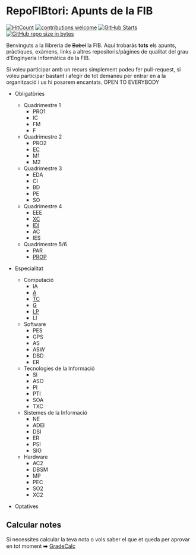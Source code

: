 # RepoFIBtori: Apunts de la FIB
[![HitCount](http://hits.dwyl.io/RepoFIBtori/RepoFIBtori.svg)](http://hits.dwyl.io/RepoFIBtori/RepoFIBtori) [![contributions welcome](https://img.shields.io/badge/contributions-welcome-brightgreen.svg?style=flat)](https://github.com/RepoFIBtori/RepoFIBtori) [![GitHub Starts](https://img.shields.io/github/stars/RepoFIBtori/RepoFIBtori.svg?style=social&label=Star&maxAge=2592000)](https://github.com/RepoFIBtori/RepoFIBtori/stargazers) [![GitHub repo size in bytes](https://img.shields.io/github/repo-size/RepoFIBtori/RepoFIBtori.svg)](https://github.com/RepoFIBtori/RepoFIBtori)


Benvinguts a la llibreria de ~~Babel~~ la FIB.  Aquí trobaràs **tots** els apunts, pràctiques,  exàmens, links a altres repositoris/pàgines de qualitat del grau d'Enginyeria Informàtica de la FIB. 

Si voleu participar amb un recurs simplement podeu fer pull-request, si voleu participar bastant i afegir de tot demaneu per entrar en a la organització i us hi posarem encantats. OPEN TO EVERYBODY

- Obligatòries

  - Quadrimestre 1
    - PRO1
    - IC
    - FM
    - F
  - Quadrimestre 2
    - PRO2
    - [EC](https://github.com/RepoFIBtori/RepoFIBtori/tree/master/Obligatories/Quadrimestre2/EC)
    - M1
    - M2
  - Quadrimestre 3
    - EDA
    - CI
    - BD
    - PE
    - SO
  - Quadrimestre 4
    - EEE
    - [XC](https://github.com/RepoFIBtori/RepoFIBtori/tree/master/Obligatories/Quadrimestre4/XC)
    - [IDI](https://github.com/RepoFIBtori/RepoFIBtori/tree/master/Obligatories/Quadrimestre4/IDI)
    - AC
    - IES
  - Quadrimestre 5/6
    - PAR
    - [PROP](https://github.com/RepoFIBtori/RepoFIBtori/tree/master/Obligatories/Quadrimestre5/PROP)

- Especialitat

  - Computació
    - IA
    - [A](https://github.com/RepoFIBtori/RepoFIBtori/tree/master/Computacio/A)
    - [TC](https://github.com/RepoFIBtori/RepoFIBtori/tree/master/Computacio/TC)
    - [G](https://github.com/RepoFIBtori/RepoFIBtori/tree/master/Computacio/G)
    - [LP](https://github.com/RepoFIBtori/RepoFIBtori/tree/master/Computacio/LP)
    - LI
  - Software
    - PES
    - GPS
    - AS
    - ASW
    - DBD
    - ER
  - Tecnologies de la Informació
    - SI
    - ASO
    - PI
    - PTI
    - SOA
    - TXC
  - Sistemes de la Informació
    - NE
    - ADEI
    - DSI
    - ER
    - PSI
    - SIO
  - Hardware
    - AC2
    - DBSM
    - MP
    - PEC
    - SO2
    - XC2

- Optatives

## Calcular notes 
Si necessites calcular la teva nota o vols saber el que et queda per aprovar en tot moment :arrow_right: [GradeCalc](https://gradecalc.net/)
